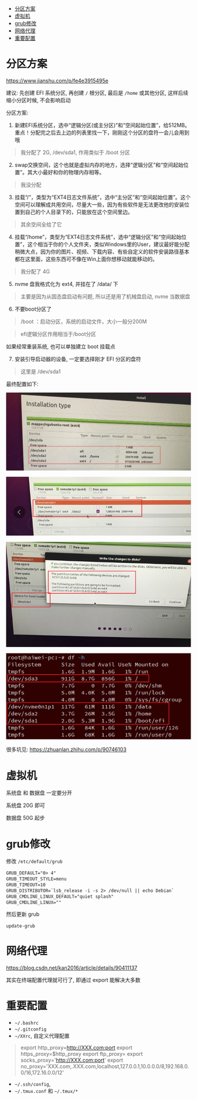 
<!-- @import "[TOC]" {cmd="toc" depthFrom=1 depthTo=6 orderedList=false} -->

<!-- code_chunk_output -->

- [分区方案](#分区方案)
- [虚拟机](#虚拟机)
- [grub修改](#grub修改)
- [网络代理](#网络代理)
- [重要配置](#重要配置)

<!-- /code_chunk_output -->

# 分区方案

https://www.jianshu.com/p/fe4e3915495e

建议: 先创建 EFI 系统分区, 再创建 `/` 根分区, 最后是 `/home` 或其他分区, 这样后续缩小分区时候, 不会影响启动

分区方案:

1. 新建EFI系统分区，选中“逻辑分区(或主分区)”和“空间起始位置”，给512MB。重点！分配完之后去上边的列表里找一下，刚刚这个分区的盘符一会儿会用到哦

> 我分配了 2G, /dev/sda1, 作用类似于 /boot 分区

2. swap交换空间，这个也就是虚拟内存的地方，选择“逻辑分区”和“空间起始位置”。其大小最好和你的物理内存相等。

> 我没分配

3. 挂载“/”，类型为“EXT4日志文件系统”，选中“主分区”和“空间起始位置”。这个空间可以理解成共用空间，尽量大一些，因为有些软件是无法更改他的安装位置到自己的个人目录下的，只能放在这个空间里边。

> 其余空间全给了它

4. 挂载“/home”，类型为“EXT4日志文件系统”，选中“逻辑分区”和“空间起始位置”，这个相当于你的个人文件夹，类似Windows里的User，建议最好能分配稍微大点，因为你的图片、视频、下载内容、有些自定义的软件安装路径基本都在这里面，这些东西可不像在Win上面你想移动就能移动的。

> 我分配了 4G

5. nvme 盘我格式化为 ext4, 并挂在了 /data/ 下

> 主要是因为从固态盘启动有问题, 所以还是用了机械盘启动, nvme 当数据盘

6. 不要boot分区了

> /boot ：启动分区，系统的启动文件，大小一般分200M

> efi逻辑分区作用相当于/boot分区

如果经常重装系统, 也可以单独建立 boot 挂载点

7. 安装引导启动器的设备, 一定要选择刚才 EFI 分区的盘符

> 这里是 /dev/sda1

最终配置如下:

![2021-08-12-12-44-06.png](./images/2021-08-12-12-44-06.png)

![2021-08-12-12-45-58.png](./images/2021-08-12-12-45-58.png)

![2021-08-12-12-46-59.png](./images/2021-08-12-12-46-59.png)

![2021-08-12-13-06-45.png](./images/2021-08-12-13-06-45.png)


很多坑见: https://zhuanlan.zhihu.com/p/90746103

# 虚拟机

系统盘 和 数据盘 一定要分开

系统盘 20G 即可

数据盘 50G 起步

# grub修改

修改 `/etc/default/grub`

```
GRUB_DEFAULT="0> 4"
GRUB_TIMEOUT_STYLE=menu
GRUB_TIMEOUT=10
GRUB_DISTRIBUTOR=`lsb_release -i -s 2> /dev/null || echo Debian`
GRUB_CMDLINE_LINUX_DEFAULT="quiet splash"
GRUB_CMDLINE_LINUX=""
```

然后更新 grub

```
update-grub
```



# 网络代理

https://blog.csdn.net/kan2016/article/details/90411137

其实在终端配置代理就可行了, 即通过 export 能解决大多数



# 重要配置

* `~/.bashrc`
* `~/.gitconfig`
* `~/XXrc`, 自定义代理配置

>export http_proxy=http://XXX.com:port
>export https_proxy=$http_proxy
>export ftp_proxy=
>export socks_proxy='http://XXX.com:port'
>export no_proxy='XXX.com,.XXX.com,localhost,127.0.0.1,10.0.0.0/8,192.168.0.0/16,172.16.0.0/12'

* `~/.ssh/config`, 
* `~/.tmux.conf` 和 `~/.tmux/*`
